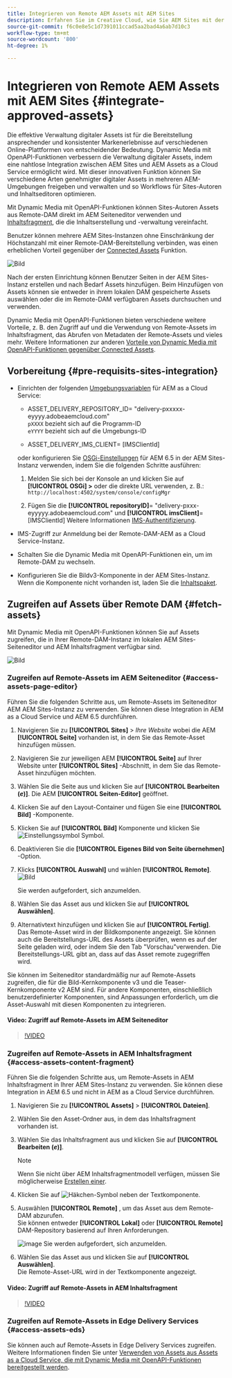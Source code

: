 ```yaml
---
title: Integrieren von Remote AEM Assets mit AEM Sites
description: Erfahren Sie im Creative Cloud, wie Sie AEM Sites mit der genehmigten AEM Assets konfigurieren und verbinden.
source-git-commit: f6c0e8e5c1d7391011ccad5aa2bad4a6ab7d10c3
workflow-type: tm+mt
source-wordcount: '800'
ht-degree: 1%

---
```



# Integrieren von Remote AEM Assets mit AEM Sites  {#integrate-approved-assets}

Die effektive Verwaltung digitaler Assets ist für die Bereitstellung ansprechender und konsistenter Markenerlebnisse auf verschiedenen Online-Plattformen von entscheidender Bedeutung. Dynamic Media mit OpenAPI-Funktionen verbessern die Verwaltung digitaler Assets, indem eine nahtlose Integration zwischen AEM Sites und AEM Assets as a Cloud Service ermöglicht wird. Mit dieser innovativen Funktion können Sie verschiedene Arten genehmigter digitaler Assets in mehreren AEM-Umgebungen freigeben und verwalten und so Workflows für Sites-Autoren und Inhaltseditoren optimieren.

Mit Dynamic Media mit OpenAPI-Funktionen können Sites-Autoren Assets aus Remote-DAM direkt im AEM Seiteneditor verwenden und [Inhaltsfragment](https://experienceleague.adobe.com/docs/experience-manager-65/content/assets/content-fragments/content-fragments.html?lang=de), die die Inhaltserstellung und -verwaltung vereinfacht.

Benutzer können mehrere AEM Sites-Instanzen ohne Einschränkung der Höchstanzahl mit einer Remote-DAM-Bereitstellung verbinden, was einen erheblichen Vorteil gegenüber der [Connected Assets](use-assets-across-connected-assets-instances.md) Funktion.

![Bild](/help/assets/assets/connected-assets-rdam.png)

Nach der ersten Einrichtung können Benutzer Seiten in der AEM Sites-Instanz erstellen und nach Bedarf Assets hinzufügen. Beim Hinzufügen von Assets können sie entweder in ihrem lokalen DAM gespeicherte Assets auswählen oder die im Remote-DAM verfügbaren Assets durchsuchen und verwenden.

Dynamic Media mit OpenAPI-Funktionen bieten verschiedene weitere Vorteile, z. B. den Zugriff auf und die Verwendung von Remote-Assets im Inhaltsfragment, das Abrufen von Metadaten der Remote-Assets und vieles mehr. Weitere Informationen zur anderen [Vorteile von Dynamic Media mit OpenAPI-Funktionen gegenüber Connected Assets](/help/assets/dynamic-media-open-apis-faqs.md).

## Vorbereitung {#pre-requisits-sites-integration}

* Einrichten der folgenden [Umgebungsvariablen](/help/implementing/cloud-manager/environment-variables.md#add-variables) für AEM as a Cloud Service:

   * ASSET_DELIVERY_REPOSITORY_ID= &quot;delivery-pxxxxx-eyyyy.adobeaemcloud.com&quot; <br>
     `pXXXX` bezieht sich auf die Programm-ID <br>
     `eYYYY` bezieht sich auf die Umgebungs-ID

   * ASSET_DELIVERY_IMS_CLIENT= [IMSClientId]

  oder konfigurieren Sie [OSGi-Einstellungen](https://experienceleague.adobe.com/docs/experience-manager-65/content/implementing/deploying/configuring/configuring-osgi.html) für AEM 6.5 in der AEM Sites-Instanz verwenden, indem Sie die folgenden Schritte ausführen:

   1. Melden Sie sich bei der Konsole an und klicken Sie auf **[!UICONTROL OSGi] >** oder die direkte URL verwenden, z. B.: `http://localhost:4502/system/console/configMgr`

   1. Fügen Sie die **[!UICONTROL repositoryID]**= &quot;delivery-pxxx-eyyyyy.adobeaemcloud.com&quot; und **[!UICONTROL imsClient]**= [IMSClientId]
Weitere Informationen [IMS-Authentifizierung](https://experienceleague.adobe.com/docs/experience-manager-65/content/security/ims-config-and-admin-console.html).

* IMS-Zugriff zur Anmeldung bei der Remote-DAM-AEM as a Cloud Service-Instanz.

* Schalten Sie die Dynamic Media mit OpenAPI-Funktionen ein, um im Remote-DAM zu wechseln.

* Konfigurieren Sie die Bildv3-Komponente in der AEM Sites-Instanz. Wenn die Komponente nicht vorhanden ist, laden Sie die [Inhaltspaket](https://github.com/adobe/aem-core-wcm-components/releases/tag/core.wcm.components.reactor-2.23.0).

## Zugreifen auf Assets über Remote DAM {#fetch-assets}

Mit Dynamic Media mit OpenAPI-Funktionen können Sie auf Assets zugreifen, die in Ihrer Remote-DAM-Instanz im lokalen AEM Sites-Seiteneditor und AEM Inhaltsfragment verfügbar sind.

![Bild](/help/assets/assets/open-APIs.png)

### Zugreifen auf Remote-Assets im AEM Seiteneditor {#access-assets-page-editor}

Führen Sie die folgenden Schritte aus, um Remote-Assets im Seiteneditor AEM AEM Sites-Instanz zu verwenden. Sie können diese Integration in AEM as a Cloud Service und AEM 6.5 durchführen.

1. Navigieren Sie zu **[!UICONTROL Sites]** > _Ihre Website_ wobei die AEM **[!UICONTROL Seite]** vorhanden ist, in dem Sie das Remote-Asset hinzufügen müssen.
1. Navigieren Sie zur jeweiligen AEM **[!UICONTROL Seite]** auf Ihrer Website unter **[!UICONTROL Sites]** -Abschnitt, in dem Sie das Remote-Asset hinzufügen möchten.
1. Wählen Sie die Seite aus und klicken Sie auf **[!UICONTROL Bearbeiten (_e_)]**. Die AEM **[!UICONTROL Seiten-Editor]** geöffnet.
1. Klicken Sie auf den Layout-Container und fügen Sie eine **[!UICONTROL Bild]** -Komponente.
1. Klicken Sie auf **[!UICONTROL Bild]** Komponente und klicken Sie ![Einstellungssymbol](/help/assets/assets/do-not-localize/settings-icon.svg) Symbol.
1. Deaktivieren Sie die **[!UICONTROL Eigenes Bild von Seite übernehmen]** -Option.
1. Klicks **[!UICONTROL Auswahl]** und wählen **[!UICONTROL Remote]**.
   ![Bild](/help/assets/assets/uncheck-inherit-option.jpg)

   Sie werden aufgefordert, sich anzumelden.
1. Wählen Sie das Asset aus und klicken Sie auf **[!UICONTROL Auswählen]**.
1. Alternativtext hinzufügen und klicken Sie auf **[!UICONTROL Fertig]**.
   <br> Das Remote-Asset wird in der Bildkomponente angezeigt. Sie können auch die Bereitstellungs-URL des Assets überprüfen, wenn es auf der Seite geladen wird, oder indem Sie den Tab &quot;Vorschau&quot;verwenden. Die Bereitstellungs-URL gibt an, dass auf das Asset remote zugegriffen wird.

Sie können im Seiteneditor standardmäßig nur auf Remote-Assets zugreifen, die für die Bild-Kernkomponente v3 und die Teaser-Kernkomponente v2 AEM sind. Für andere Komponenten, einschließlich benutzerdefinierter Komponenten, sind Anpassungen erforderlich, um die Asset-Auswahl mit diesen Komponenten zu integrieren.

#### Video: Zugriff auf Remote-Assets im AEM Seiteneditor

>[!VIDEO](https://video.tv.adobe.com/v/3427666)

### Zugreifen auf Remote-Assets in AEM Inhaltsfragment {#access-assets-content-fragment}

Führen Sie die folgenden Schritte aus, um Remote-Assets in AEM Inhaltsfragment in Ihrer AEM Sites-Instanz zu verwenden. Sie können diese Integration in AEM 6.5 und nicht in AEM as a Cloud Service durchführen.

1. Navigieren Sie zu **[!UICONTROL Assets]** > **[!UICONTROL Dateien]**.
1. Wählen Sie den Asset-Ordner aus, in dem das Inhaltsfragment vorhanden ist.
1. Wählen Sie das Inhaltsfragment aus und klicken Sie auf **[!UICONTROL Bearbeiten (_e_)]**.

   >[!NOTE]
   >
   >Wenn Sie nicht über AEM Inhaltsfragmentmodell verfügen, müssen Sie möglicherweise [Erstellen einer](https://experienceleague.adobe.com/docs/experience-manager-65/content/assets/content-fragments/content-fragments-models.html?lang=en).

1. Klicken Sie auf ![Häkchen-Symbol](/help/assets/assets/do-not-localize/checkmark-icon.svg) neben der Textkomponente.
1. Auswählen **[!UICONTROL Remote]** , um das Asset aus dem Remote-DAM abzurufen. <br>
Sie können entweder **[!UICONTROL Lokal]** oder **[!UICONTROL Remote]** DAM-Repository basierend auf Ihren Anforderungen.

   ![image](/help/assets/assets/cf-pick.jpg)
Sie werden aufgefordert, sich anzumelden.
1. Wählen Sie das Asset aus und klicken Sie auf **[!UICONTROL Auswählen]**.
   <br> Die Remote-Asset-URL wird in der Textkomponente angezeigt.

#### Video: Zugriff auf Remote-Assets in AEM Inhaltsfragment

>[!VIDEO](https://video.tv.adobe.com/v/3427667)

### Zugreifen auf Remote-Assets in Edge Delivery Services {#access-assets-eds}

Sie können auch auf Remote-Assets in Edge Delivery Services zugreifen. Weitere Informationen finden Sie unter [Verwenden von Assets aus Assets as a Cloud Service, die mit Dynamic Media mit OpenAPI-Funktionen bereitgestellt werden](https://www.aem.live/docs/aem-assets-sidekick-plugin#utilizing-assets-from-assets-cloud-services-delivered-via-dynamic-media-with-openapi).
